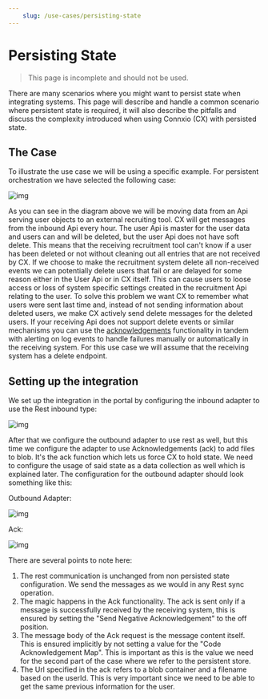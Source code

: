```yaml
---
    slug: /use-cases/persisting-state
---
```


# Persisting State

> This page is incomplete and should not be used.

There are many scenarios where you might want to persist state when integrating systems. This page will describe and handle a common scenario where persistent state is required, it will also describe the pitfalls and discuss the complexity introduced when using Connxio (CX) with persisted state.

## The Case

To illustrate the use case we will be using a specific example. For persistent orchestration we have selected the following case:

![img](https://cmhpictsa.blob.core.windows.net/pictures/Use%20Case%20-%20Persisting%20State.png?sv=2020-08-04&st=2021-11-26T13%3A01%3A21Z&se=2040-11-27T13%3A01%3A00Z&sr=b&sp=r&sig=fDejCqVC3m1QVOZNiRYq9RO%2Fb4uPpvh0%2F%2BaJrtvR5kI%3D)

As you can see in the diagram above we will be moving data from an Api serving user objects to an external recruiting tool. CX will get messages from the inbound Api every hour. The user Api is master for the user data and users can and will be deleted, but the user Api does not have soft delete. This means that the receiving recruitment tool can't know if a user has been deleted or not without cleaning out all entries that are not received by CX. If we choose to make the recruitment system delete all non-received events we can potentially delete users that fail or are delayed for some reason either in the User Api or in CX itself. This can cause users to loose access or loss of system specific settings created in the recruitment Api relating to the user. To solve this problem we want CX to remember what users were sent last time and, instead of not sending information about deleted users, we make CX actively send delete messages for the deleted users. If your receiving Api does not support delete events or similar mechanisms you can use the [acknowledgements](/Adapters/Outbound/Acknowledgment) functionality in tandem with alerting on log events to handle failures manually or automatically in the receiving system. For this use case we will assume that the receiving system has a delete endpoint.

## Setting up the integration

We set up the integration in the portal by configuring the inbound adapter to use the Rest inbound type:

![img](https://cmhpictsa.blob.core.windows.net/pictures/Rest%20Inbound%20Config.png?sv=2020-08-04&st=2021-11-04T11%3A54%3A52Z&se=2040-11-05T11%3A54%3A00Z&sr=b&sp=r&sig=A2BUYolZuVJZ08rvAFV91MXGTRtGP%2F7Ybns0gjELH3o%3D)

After that we configure the outbound adapter to use rest as well, but this time we configure the adapter to use Acknowledgements (ack) to add files to blob. It's the ack function which lets us force CX to hold state. We need to configure the usage of said state as a data collection as well which is explained later. The configuration for the outbound adapter should look something like this:

Outbound Adapter:

![img](https://cmhpictsa.blob.core.windows.net/pictures/Use%20Case%20State-%20Outbound-Rest.png?sv=2020-08-04&st=2021-11-29T12%3A50%3A55Z&se=2040-11-30T12%3A50%3A00Z&sr=b&sp=r&sig=stFOJDP17uAhAxd7a8NJwvXlnE2ru3m2VbbDJCT1zDo%3D)

Ack:

![img](https://cmhpictsa.blob.core.windows.net/pictures/Use%20Case%20State%20Ack.png?sv=2020-08-04&st=2021-11-29T12%3A43%3A54Z&se=2040-11-30T12%3A43%3A00Z&sr=b&sp=r&sig=rV06Ki%2FV2Y9YLDlzegbYcKcQQ6d9VDTPRz%2Fjy1zH7TI%3D)

There are several points to note here:

1. The rest communication is unchanged from non persisted state configuration. We send the messages as we would in any Rest sync operation.
2. The magic happens in the Ack functionality. The ack is sent only if a message is successfully received by the receiving system, this is ensured by setting the "Send Negative Acknowledgement" to the off position. 
3. The message body of the Ack request is the message content itself. This is ensured implicitly by not setting a value for the "Code Acknowledgement Map". This is important as this is the value we need for the second part of the case where we refer to the persistent store.
4. The Url specified in the ack refers to a blob container and a filename based on the userId. This is very important since we need to be able to get the same previous information for the user.